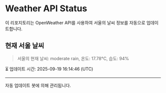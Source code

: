 
# Weather API Status

이 리포지토리는 OpenWeather API를 사용하여 서울의 날씨 정보를 자동으로 업데이트합니다.

## 현재 서울 날씨
> 서울의 현재 날씨: moderate rain, 온도: 17.78°C, 습도: 94%

⏳ 업데이트 시간: 2025-09-19 16:14:46 (UTC)

---
자동 업데이트 봇에 의해 관리됩니다.
